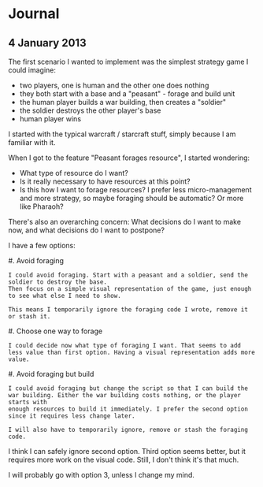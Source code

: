 # Journal

## 4 January 2013

The first scenario I wanted to implement was the simplest strategy game I could imagine:

* two players, one is human and the other one does nothing
* they both start with a base and a "peasant" - forage and build unit
* the human player builds a war building, then creates a "soldier"
* the soldier destroys the other player's base
* human player wins

I started with the typical warcraft / starcraft stuff, simply because I am familiar with it.

When I got to the feature "Peasant forages resource", I started wondering:

* What type of resource do I want? 
* Is it really necessary to have resources at this point?
* Is this how I want to forage resources? I prefer less micro-management and more strategy, so maybe foraging should be automatic? Or more like Pharaoh?

There's also an overarching concern: What decisions do I want to make now, and what decisions do I want to postpone?

I have a few options:

#. Avoid foraging
    
    I could avoid foraging. Start with a peasant and a soldier, send the soldier to destroy the base. 
    Then focus on a simple visual representation of the game, just enough to see what else I need to show.
    
    This means I temporarily ignore the foraging code I wrote, remove it or stash it.
    
#. Choose one way to forage

    I could decide now what type of foraging I want. That seems to add less value than first option. Having a visual representation adds more value.
    
#. Avoid foraging but build

	I could avoid foraging but change the script so that I can build the war building. Either the war building costs nothing, or the player starts with
	enough resources to build it immediately. I prefer the second option since it requires less change later.
	
	I will also have to temporarily ignore, remove or stash the foraging code.
	
I think I can safely ignore second option. Third option seems better, but it requires more work on the visual code. Still, I don't think it's that much.

I will probably go with option 3, unless I change my mind.